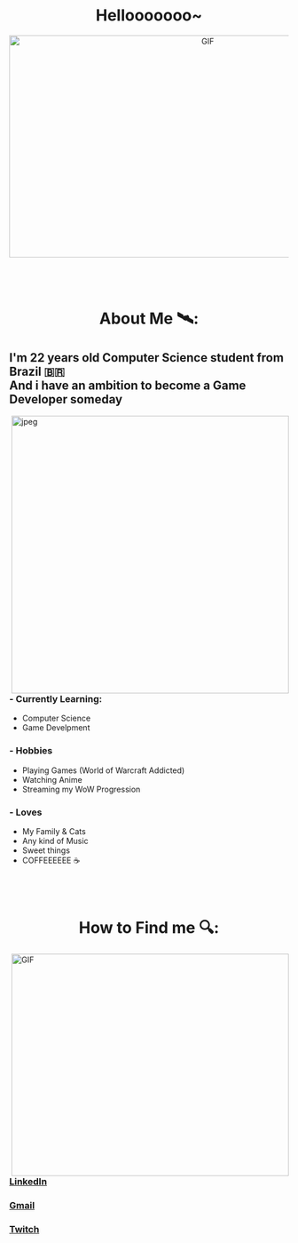 <h1 align="center">Hellooooooo~</h1>
<div align="center">
  <img height="400" width="700" alt="GIF" align="center" src="https://www.icegif.com/wp-content/uploads/2022/07/icegif-745.gif">
</div>

<br>
<br>
<br>

<h1 align="center">About Me 🛰️:</h1>

<h2>I'm 22 years old Computer Science student from Brazil 🇧🇷 <br>
  And i have an ambition to become a Game Developer someday</h2>


<img hight="400" width="500" alt="jpeg" align="right" src="https://imageproxy.ifunny.co/crop:x-20,resize:640x,quality:90x75/images/460cc6b844b746259b823b17f20cb7cfbbfe1e4d6665ffdd7bb348f0ac76fe7c_1.jpg">

### - Currently Learning:
- Computer Science 
- Game Develpment

### - Hobbies
- Playing Games (World of Warcraft Addicted)
- Watching Anime
- Streaming my WoW Progression

### - Loves
- My Family & Cats
- Any kind of Music
- Sweet things
- COFFEEEEEE ☕

<br>
<br>
<h1 align="center">How to Find me 🔍:</h1>
<img height="400" width="500" alt="GIF" align="right" src="https://i.kym-cdn.com/photos/images/newsfeed/000/730/678/bee.gif">
<br>
<br>

### <a href="https://www.linkedin.com/in/daniel-do-valle-217483234" target="blank">LinkedIn</a>
### <a href="mailto:danieldovalle10@gmail.com" target="_blank">Gmail</a>
### <a href="https://twitch.tv/yheratv" target="_blank">Twitch</a>
